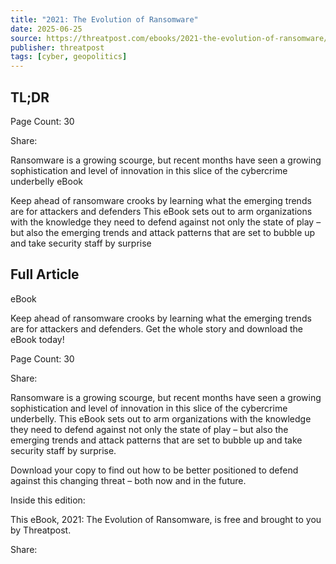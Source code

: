 ```yaml
---
title: "2021: The Evolution of Ransomware"
date: 2025-06-25
source: https://threatpost.com/ebooks/2021-the-evolution-of-ransomware/
publisher: threatpost
tags: [cyber, geopolitics]
---
```


## TL;DR

Page Count: 30

Share:

Ransomware is a growing scourge, but recent months have seen a growing sophistication and level of innovation in this slice of the cybercrime underbelly eBook

Keep ahead of ransomware crooks by learning what the emerging trends are for attackers and defenders This eBook sets out to arm organizations with the knowledge they need to defend against not only the state of play – but also the emerging trends and attack patterns that are set to bubble up and take security staff by surprise

## Full Article

eBook

Keep ahead of ransomware crooks by learning what the emerging trends are for attackers and defenders. Get the whole story and download the eBook today!

Page Count: 30

Share:

Ransomware is a growing scourge, but recent months have seen a growing sophistication and level of innovation in this slice of the cybercrime underbelly. This eBook sets out to arm organizations with the knowledge they need to defend against not only the state of play – but also the emerging trends and attack patterns that are set to bubble up and take security staff by surprise.

Download your copy to find out how to be better positioned to defend against this changing threat – both now and in the future.

Inside this edition:

This eBook, 2021: The Evolution of Ransomware, is free and brought to you by Threatpost.

Share:
